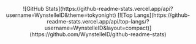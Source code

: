 <p align="center">
![GitHub Stats](https://github-readme-stats.vercel.app/api?username=WynstelleID&theme=tokyonight)
[![Top Langs](https://github-readme-stats.vercel.app/api/top-langs/?username=WynstelleID&layout=compact)](https://github.com/WynstelleID/github-readme-stats)
</p>
